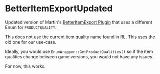 # BetterItemExportUpdated
Updated version of Martin's [BetterItemExport Plugin](https://github.com/Martinii89/BetterItemExport) that uses a different Enum for ``PRODUCTQUALITY``.

This does not use the current item quality name found in RL. This uses the old one for our use-case.

Ideally, you would use ``EnumWrapper::GetProductQualities()`` so if the item qualities change between game versions, you would not have any issues.

For now, this works. 
